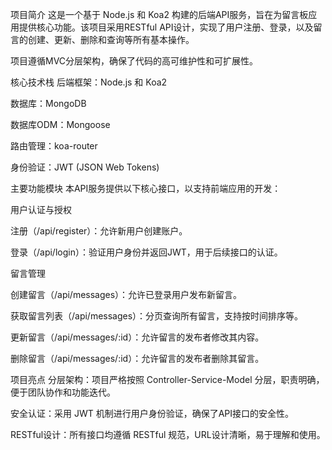 项目简介
这是一个基于 Node.js 和 Koa2 构建的后端API服务，旨在为留言板应用提供核心功能。该项目采用RESTful API设计，实现了用户注册、登录，以及留言的创建、更新、删除和查询等所有基本操作。

项目遵循MVC分层架构，确保了代码的高可维护性和可扩展性。

核心技术栈
后端框架：Node.js 和 Koa2

数据库：MongoDB

数据库ODM：Mongoose

路由管理：koa-router

身份验证：JWT (JSON Web Tokens)

主要功能模块
本API服务提供以下核心接口，以支持前端应用的开发：

用户认证与授权

注册（/api/register）：允许新用户创建账户。

登录（/api/login）：验证用户身份并返回JWT，用于后续接口的认证。

留言管理

创建留言（/api/messages）：允许已登录用户发布新留言。

获取留言列表（/api/messages）：分页查询所有留言，支持按时间排序等。

更新留言（/api/messages/:id）：允许留言的发布者修改其内容。

删除留言（/api/messages/:id）：允许留言的发布者删除其留言。

项目亮点
分层架构：项目严格按照 Controller-Service-Model 分层，职责明确，便于团队协作和功能迭代。

安全认证：采用 JWT 机制进行用户身份验证，确保了API接口的安全性。

RESTful设计：所有接口均遵循 RESTful 规范，URL设计清晰，易于理解和使用。
